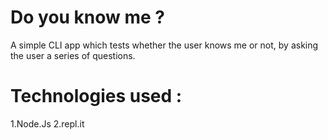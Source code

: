 # Do you know me ?
A simple CLI app which tests whether the user knows me or not, by asking the user a series of questions.

# Technologies used :
1.Node.Js
2.repl.it
